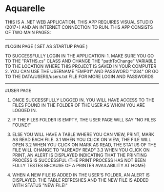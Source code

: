 # Aquarelle
THIS IS A .NET WEB APPLICATION.
THIS APP REQUIRES VISUAL STUDIO (2017+) AND AN INTERNET CONNECTION TO RUN.
THIS APP CONSISTS OF TWO MAIN PAGES:

-------------------------------------------------------------------------------------------------------------------------------------------------------  
#LOGIN PAGE ( SET AS STARTUP PAGE )

TO SUCCESSFULLY LOGIN IN THE APPLICATION:
    1. MAKE SURE YOU GO TO THE "PATHS.cs" CLASS AND CHANGE THE "pathToChange" VARIABLE TO THE LOCATION WHERE THIS PROJECT IS SAVED IN YOUR COMPUTER
    2. YOU CAN USE THE USERNAME "EMP01" AND PASSWORD "1234" OR GO TO THE DATA/USERS/users.txt FILE FOR MORE LOGIN AND PASSWORDS
    
-------------------------------------------------------------------------------------------------------------------------------------------------------    
    
#USER PAGE

  1. ONCE SUCCESSFULLY LOGGED IN, YOU WILL HAVE ACCESS TO THE FILES FOUND IN THE FOLDER OF THE USER AS WHOM YOU ARE LOGGED IN.
  
  2. IF THE FILES FOLDER IS EMPTY, THE USER PAGE WILL SAY "NO FILES FOUND!"
  
  3. ELSE YOU WILL HAVE A TABLE WHERE YOU CAN VIEW, PRINT, MARK AS READ EACH FILE.
    3.1 WHEN YOU CLICK ON VIEW, THE FILE WILL OPEN
    3.2 WHEN YOU CLICK ON MARK AS READ, THE STATUS OF THE FILE WILL CHANGE TO "ALREADY READ"
    3.3 WHEN YOU CLICK ON PRINT, AN ALERT IS DISPLAYED INDICATING THAT THE PRINTING PROCESS IS SUCCESSFUL (THE PRINT PROCESS HAS NOT BEEN FULLY TESTES BECAUSE OF A PRINTER AVAILABILITY AT HOME)
  
  4. WHEN A NEW FILE IS ADDED IN THE USER'S FOLDER, AN ALERT IS DISPLAYED. THE TABLE REFRESHES AND THE NEW FILE IS ADDED WITH STATUS "NEW FILE!"
